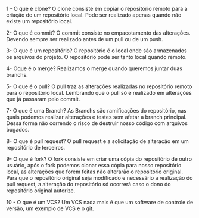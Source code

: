 1 - O que é clone?
O clone consiste em copiar o repositório remoto para a criação de um repositório local. Pode ser realizado apenas quando não existe um repositório local.

2- O que é commit?
O commit consiste no empacotamento das alterações. Devendo sempre ser realizado antes de um pull ou de um push.

3- O que é um repositório?
O repositório é o local onde são armazenados os arquivos do projeto. O repositório pode ser tanto local quando remoto.

4- Oque é o merge?
Realizamos o merge quando queremos juntar duas branchs.

5- O que é o pull?
O pull traz as alterações realizadas no repositório remoto para o repositório local. Lembrando que o pull só e realizado em alterações que já passaram pelo commit.

7- O que é uma Branch?
As Branchs são ramificações do repositório, nas quais podemos realizar alterações e testes sem afetar a branch principal. Dessa forma não correndo o risco de destruir nosso código com arquivos bugados.

8- O que é pull request?
O pull request e a solicitação de alteração em um repositório de terceiros.

9- O que é fork?
O fork consiste em criar uma cópia do repositório de outro usuário, após o fork podemos clonar essa cópia para nosso repositório local, as alterações que forem feitas não alterarão o repositório original. Para que o repositório original seja modificado e necessário a realização do pull request, a alteração do repositório só ocorrerá caso o dono do repositório original autorize.  

10 - O que é um VCS?
Um VCS nada mais é que um software de controle de versão, um exemplo de VCS e o git.